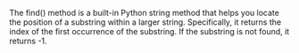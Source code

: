 The find() method is a built-in Python string method that helps you locate the position of a substring within a larger string.  Specifically, it returns the index of the first occurrence of the substring. If the substring is not found, it returns -1.
